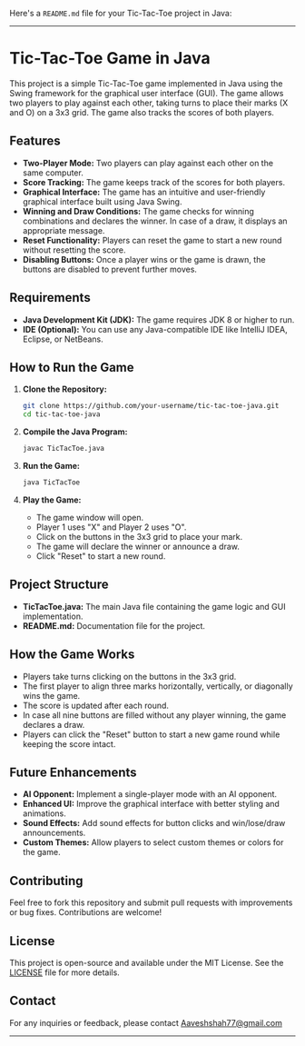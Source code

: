 Here's a `README.md` file for your Tic-Tac-Toe project in Java:

---

# Tic-Tac-Toe Game in Java

This project is a simple Tic-Tac-Toe game implemented in Java using the Swing framework for the graphical user interface (GUI). The game allows two players to play against each other, taking turns to place their marks (X and O) on a 3x3 grid. The game also tracks the scores of both players.

## Features

- **Two-Player Mode:** Two players can play against each other on the same computer.
- **Score Tracking:** The game keeps track of the scores for both players.
- **Graphical Interface:** The game has an intuitive and user-friendly graphical interface built using Java Swing.
- **Winning and Draw Conditions:** The game checks for winning combinations and declares the winner. In case of a draw, it displays an appropriate message.
- **Reset Functionality:** Players can reset the game to start a new round without resetting the score.
- **Disabling Buttons:** Once a player wins or the game is drawn, the buttons are disabled to prevent further moves.

## Requirements

- **Java Development Kit (JDK):** The game requires JDK 8 or higher to run.
- **IDE (Optional):** You can use any Java-compatible IDE like IntelliJ IDEA, Eclipse, or NetBeans.

## How to Run the Game

1. **Clone the Repository:**
   ```bash
   git clone https://github.com/your-username/tic-tac-toe-java.git
   cd tic-tac-toe-java
   ```

2. **Compile the Java Program:**
   ```bash
   javac TicTacToe.java
   ```

3. **Run the Game:**
   ```bash
   java TicTacToe
   ```

4. **Play the Game:**
   - The game window will open.
   - Player 1 uses "X" and Player 2 uses "O".
   - Click on the buttons in the 3x3 grid to place your mark.
   - The game will declare the winner or announce a draw.
   - Click "Reset" to start a new round.

## Project Structure

- **TicTacToe.java:** The main Java file containing the game logic and GUI implementation.
- **README.md:** Documentation file for the project.

## How the Game Works

- Players take turns clicking on the buttons in the 3x3 grid.
- The first player to align three marks horizontally, vertically, or diagonally wins the game.
- The score is updated after each round.
- In case all nine buttons are filled without any player winning, the game declares a draw.
- Players can click the "Reset" button to start a new game round while keeping the score intact.

## Future Enhancements

- **AI Opponent:** Implement a single-player mode with an AI opponent.
- **Enhanced UI:** Improve the graphical interface with better styling and animations.
- **Sound Effects:** Add sound effects for button clicks and win/lose/draw announcements.
- **Custom Themes:** Allow players to select custom themes or colors for the game.

## Contributing

Feel free to fork this repository and submit pull requests with improvements or bug fixes. Contributions are welcome!

## License

This project is open-source and available under the MIT License. See the [LICENSE](LICENSE) file for more details.

## Contact

For any inquiries or feedback, please contact Aaveshshah77@gmail.com

---

